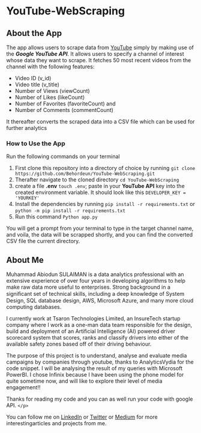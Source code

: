 # YouTube-WebScraping

## About the App

The app allows users to scrape data from [YouTube](https://www.youtube.com) simply by making use of the ***Google YouTube API***. It allows users to specify a channel of interest whose data they want to scrape. It fetches 50 most recent videos from the channel with the following features:

* Video ID (v_id)
* Video title (v_title)
* Number of Views (viewCount)
* Number of Likes (likeCount)
* Number of Favorites (favoriteCount) and
* Number of Comments (commentCount)

It thereafter converts the scraped data into a CSV file which can be used for further analytics

### How to Use the App

Run the following commands on your terminal

1. First clone this repository into a directory of choice by running `git clone https://github.com/Behordeun/YouTube-WebScraping.git`
2. Therafter navigate to the cloned directory `cd YouTube-WebScraping`
3. create a file **.env** `touch .env`; paste in your **YouTube API** key into the created environment variable. It should look like this `DEVELOPER_KEY = 'YOURKEY'`
4. Install the dependencies by running `pip install -r requirements.txt` or `python -m pip install -r requirements.txt`
5. Run this command `Python app.py`

You will get a prompt from your terminal to type in the target channel name, and voila, the data will be scrapped shortly, and you can find the converted CSV file the current directory.

## About Me

Muhammad Abiodun SULAIMAN is a data analytics professional with an extensive experience of over four years in developing algorithms to help make raw data more useful to enterprises. Strong background in a signiﬁcant set of technical skills, including a deep knowledge of System Design, SQL database design, AWS, Microsoft Azure, and many more cloud computing databases.

I currently work at Tsaron Technologies Limited, an InsureTech startup company where I work as a one-man data team responsible for the design, build and deployment of an Artificial Intelligence (AI) powered driver scorecard system that scores, ranks and classify drivers into either of the available safety zones based off of their driving behaviour.

The purpose of this project is to understand, analyse and evaluate media campaigns by companies through youtube, thanks to AnalyticsVydia for the code snippet. I will be analysing the result of my queries with Microsoft PowerBI. I chose Infinix because I have been using the phone model for quite sometime now, and will like to explore their level of media engagement!!

Thanks for reading my code and you can as well run your code with google API. `</p>`

You can follow me on [LinkedIn](`https://www.linkedin.com/in/muhammad-abiodun-sulaiman`) or [Twitter](`www.twitter.com/Prince_Analyst`) or [Medium](https://www.medium.com/@behordeun) for more interestingarticles and projects from me.
